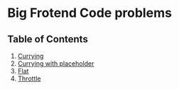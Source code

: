 # Big Frotend Code problems

## Table of Contents

1. [Currying](https://github.com/jyggiz/big-frontend-code/blob/main/currying/README.md)
2. [Currying with placeholder](https://github.com/jyggiz/big-frontend-code/blob/main/currying-with-placeholder/README.md)
3. [Flat](https://github.com/jyggiz/big-frontend-code/blob/main/flat/README.md)
4. [Throttle](https://github.com/jyggiz/big-frontend-code/blob/main/throttle/README.md)
